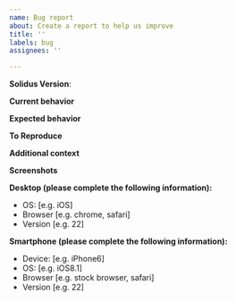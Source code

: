 ```yaml
---
name: Bug report
about: Create a report to help us improve
title: ''
labels: bug
assignees: ''

---
```


<!-- Describe your issue here: please provide a clear and concise description of what the bug is. -->

**Solidus Version**:
<!-- Unsure? Check with `Spree.solidus_version` -->

**Current behavior**
<!-- A clear and concise description of what happens instead of the expected behavior. -->

**Expected behavior**
<!-- A clear and concise description of what you expected to happen. -->

**To Reproduce**
<!--
Steps to reproduce the behavior. Please use the Solidus sandbox generated by
`bundle exec rake sandbox` as starting point, if possible. More about the
Solidus sandbox here: https://github.com/solidusio/solidus#sandbox

1. Go to '...'
2. Click on '....'
3. Scroll down to '....'
-->

**Additional context**
<!-- Add any other context about the problem here. -->

**Screenshots**
<!-- If applicable, add screenshots to help explain your problem. -->

**Desktop (please complete the following information):**
 - OS: [e.g. iOS]
 - Browser [e.g. chrome, safari]
 - Version [e.g. 22]

**Smartphone (please complete the following information):**
 - Device: [e.g. iPhone6]
 - OS: [e.g. iOS8.1]
 - Browser [e.g. stock browser, safari]
 - Version [e.g. 22]
